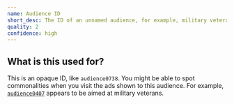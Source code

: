 ```yaml
---
name: Audience ID
short_desc: The ID of an unnamed audience, for example, military veterans.
quality: 2
confidence: high
---
```


## What is this used for?

This is an opaque ID, like `audience0738`. You might be able to spot
commonalities when you visit the ads shown to this audience. For example,
[`audience0407`](/campaigns/trump/ad_codes/7/values/audience0407)
appears to be aimed at military veterans.
